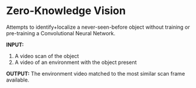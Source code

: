 # Zero-Knowledge Vision

Attempts to identify+localize a never-seen-before object without training or pre-training a Convolutional Neural Network.

**INPUT:** 
1. A video scan of the object
2. A video of an environment with the object present

**OUTPUT:** The environment video matched to the most similar scan frame available.

